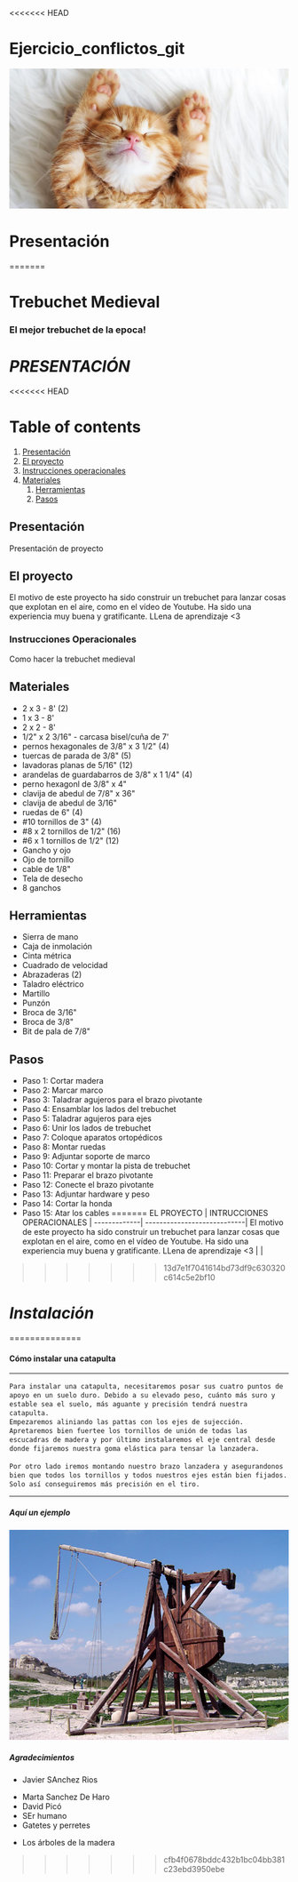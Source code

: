 <<<<<<< HEAD
# Ejercicio_conflictos_git

![Imagen gatete](img/gatege.jpeg "Gato bonito")


# Presentación
=======
# Trebuchet Medieval
### El mejor trebuchet de la epoca!

# *PRESENTACIÓN*

<<<<<<< HEAD
# Table of contents
1. [Presentación](#introduction)
2. [El proyecto](#proyecto)
3. [Instrucciones operacionales](#paragraph2)
4. [Materiales](#subparagraph1)
    1. [Herramientas](#Herramientas)
    2. [Pasos](#Pasos)

## Presentación <a name="introduction"></a>
Presentación de proyecto

## El proyecto <a name="proyecto"></a>
El motivo de este proyecto ha sido construir un trebuchet para lanzar cosas que explotan en el aire, como en el vídeo de Youtube. Ha sido una experiencia muy buena y gratificante. LLena de aprendizaje <3

### Instrucciones Operacionales <a name="instrucciones"></a>
Como hacer la trebuchet medieval

## Materiales <a name="materiales"></a>
- 2 x 3 - 8' (2)
- 1 x 3 - 8'
- 2 x 2 - 8'
- 1/2" x 2 3/16" - carcasa bisel/cuña de 7'
- pernos hexagonales de 3/8" x 3 1/2" (4)
- tuercas de parada de 3/8" (5)
- lavadoras planas de 5/16" (12)
- arandelas de guardabarros de 3/8" x 1 1/4" (4)
- perno hexagonl de 3/8" x 4"
- clavija de abedul de 7/8" x 36"
- clavija de abedul de 3/16"
- ruedas de 6" (4)
- #10 tornillos de 3" (4)
- #8 x 2 tornillos de 1/2" (16)
- #6 x 1 tornillos de 1/2" (12)
- Gancho y ojo
- Ojo de tornillo
- cable de 1/8"
- Tela de desecho
- 8 ganchos
## Herramientas <a name="herramientas"></a>
- Sierra de mano
- Caja de inmolación
- Cinta métrica
- Cuadrado de velocidad
- Abrazaderas (2)
- Taladro eléctrico
- Martillo
- Punzón
- Broca de 3/16"
- Broca de 3/8"
- Bit de pala de 7/8"
## Pasos <a name="pasos"></a>
- Paso 1: Cortar madera
- Paso 2: Marcar marco
- Paso 3: Taladrar agujeros para el brazo pivotante
- Paso 4: Ensamblar los lados del trebuchet
- Paso 5: Taladrar agujeros para ejes
- Paso 6: Unir los lados de trebuchet
- Paso 7: Coloque aparatos ortopédicos
- Paso 8: Montar ruedas
- Paso 9: Adjuntar soporte de marco
- Paso 10: Cortar y montar la pista de trebuchet
- Paso 11: Preparar el brazo pivotante
- Paso 12: Conecte el brazo pivotante
- Paso 13: Adjuntar hardware y peso
- Paso 14: Cortar la honda
- Paso 15: Atar los cables
=======
 EL PROYECTO | INTRUCCIONES OPERACIONALES |
-------------| ----------------------------|
El motivo de este proyecto ha sido construir un trebuchet para lanzar cosas que explotan en el aire, como en el vídeo de Youtube. Ha sido una experiencia muy buena y gratificante. LLena de aprendizaje <3 | |
>>>>>>> 13d7e1f7041614bd73df9c630320c614c5e2bf10

# *Instalación*
==============
#### Cómo instalar una catapulta
-------------------------
~~~
Para instalar una catapulta, necesitaremos posar sus cuatro puntos de apoyo en un suelo duro. Debido a su elevado peso, cuánto más suro y estable sea el suelo, más aguante y precisión tendrá nuestra catapulta. 
Empezaremos aliniando las pattas con los ejes de sujección. Apretaremos bien fuertee los tornillos de unión de todas las escucadras de madera y por último instalaremos el eje central desde donde fijaremos nuestra goma elástica para tensar la lanzadera.

Por otro lado iremos montando nuestro brazo lanzadera y asegurandonos bien que todos los tornillos y todos nuestros ejes están bien fijados. Solo así conseguiremos más precisión en el tiro.

~~~

**************

##### Aquí un ejemplo 



![Imagen catapulta](img/Trebuchet.jpg "Trebuchet")

##### Agradecimientos

* Javier SAnchez Rios
- Marta Sanchez De Haro
- David Picó
- SEr humano
- Gatetes y perretes
+ Los árboles de la madera


>>>>>>> cfb4f0678bddc432b1bc04bb381c23ebd3950ebe

